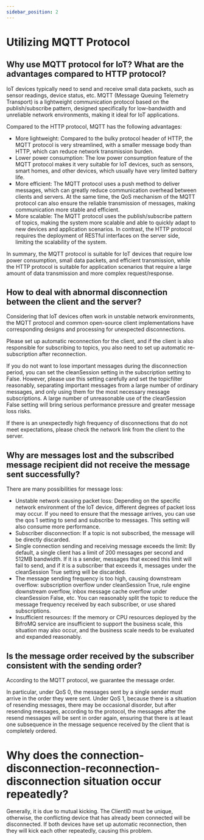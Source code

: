 ```yaml
---
sidebar_position: 2
---
```


# Utilizing MQTT Protocol

## Why use MQTT protocol for IoT? What are the advantages compared to HTTP protocol?

IoT devices typically need to send and receive small data packets, such as sensor readings, device status, etc. MQTT (Message Queuing Telemetry Transport) is a lightweight communication protocol based on the publish/subscribe pattern, designed specifically for low-bandwidth and unreliable network environments, making it ideal for IoT applications.

Compared to the HTTP protocol, MQTT has the following advantages:

- More lightweight: Compared to the bulky protocol header of HTTP, the MQTT protocol is very streamlined, with a smaller message body than HTTP, which can reduce network transmission burden.
- Lower power consumption: The low power consumption feature of the MQTT protocol makes it very suitable for IoT devices, such as sensors, smart homes, and other devices, which usually have very limited battery life.
- More efficient: The MQTT protocol uses a push method to deliver messages, which can greatly reduce communication overhead between clients and servers. At the same time, the QoS mechanism of the MQTT protocol can also ensure the reliable transmission of messages, making communication more stable and efficient.
- More scalable: The MQTT protocol uses the publish/subscribe pattern of topics, making the system more scalable and able to quickly adapt to new devices and application scenarios. In contrast, the HTTP protocol requires the deployment of RESTful interfaces on the server side, limiting the scalability of the system.

In summary, the MQTT protocol is suitable for IoT devices that require low power consumption, small data packets, and efficient transmission, while the HTTP protocol is suitable for application scenarios that require a large amount of data transmission and more complex request/response.

## How to deal with abnormal disconnection between the client and the server?
Considering that IoT devices often work in unstable network environments, the MQTT protocol and common open-source client implementations have corresponding designs and processing for unexpected disconnections.

Please set up automatic reconnection for the client, and if the client is also responsible for subscribing to topics, you also need to set up automatic re-subscription after reconnection.

If you do not want to lose important messages during the disconnection period, you can set the cleanSession setting in the subscription setting to False. However, please use this setting carefully and set the topicfilter reasonably, separating important messages from a large number of ordinary messages, and only using them for the most necessary message subscriptions. A large number of unreasonable use of the cleanSession False setting will bring serious performance pressure and greater message loss risks.

If there is an unexpectedly high frequency of disconnections that do not meet expectations, please check the network link from the client to the server.

## Why are messages lost and the subscribed message recipient did not receive the message sent successfully?
There are many possibilities for message loss:

- Unstable network causing packet loss: Depending on the specific network environment of the IoT device, different degrees of packet loss may occur. If you need to ensure that the message arrives, you can use the qos 1 setting to send and subscribe to messages. This setting will also consume more performance.
- Subscriber disconnection: If a topic is not subscribed, the message will be directly discarded.
- Single connection sending and receiving message exceeds the limit: By default, a single client has a limit of 200 messages per second and 512MB bandwidth. If it is a sender, messages that exceed this limit will fail to send, and if it is a subscriber that exceeds it, messages under the cleanSession True setting will be discarded.
- The message sending frequency is too high, causing downstream overflow: subscription overflow under cleanSession True, rule engine downstream overflow, inbox message cache overflow under cleanSession False, etc. You can reasonably split the topic to reduce the message frequency received by each subscriber, or use shared subscriptions.
- Insufficient resources: If the memory or CPU resources deployed by the BifroMQ service are insufficient to support the business scale, this situation may also occur, and the business scale needs to be evaluated and expanded reasonably.

## Is the message order received by the subscriber consistent with the sending order?
According to the MQTT protocol, we guarantee the message order.

In particular, under QoS 0, the messages sent by a single sender must arrive in the order they were sent. Under QoS 1, because there is a situation of resending messages, there may be occasional disorder, but after resending messages, according to the protocol, the messages after the resend messages will be sent in order again, ensuring that there is at least one subsequence in the message sequence received by the client that is completely ordered.

# Why does the connection-disconnection-reconnection-disconnection situation occur repeatedly?
Generally, it is due to mutual kicking. The ClientID must be unique, otherwise, the conflicting device that has already been connected will be disconnected. If both devices have set up automatic reconnection, then they will kick each other repeatedly, causing this problem.


